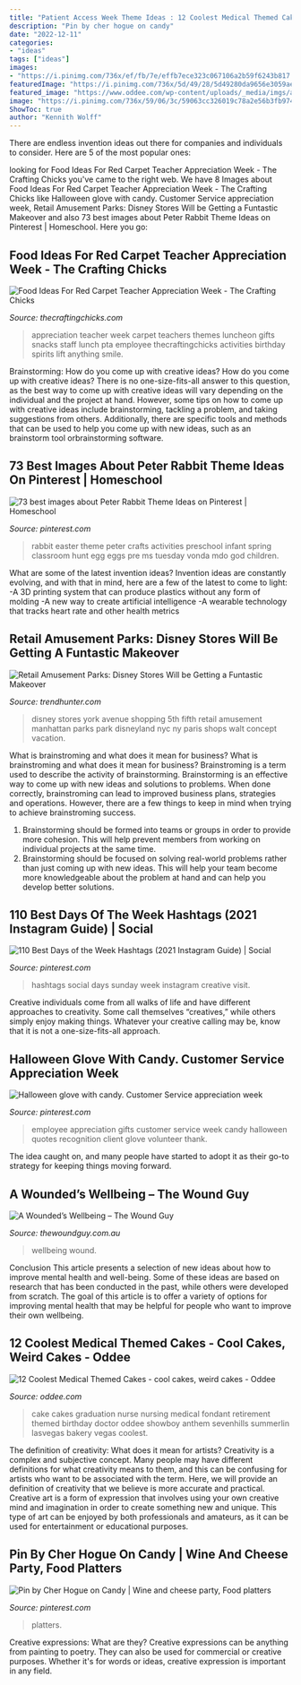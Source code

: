 ```yaml
---
title: "Patient Access Week Theme Ideas : 12 Coolest Medical Themed Cakes"
description: "Pin by cher hogue on candy"
date: "2022-12-11"
categories:
- "ideas"
tags: ["ideas"]
images:
- "https://i.pinimg.com/736x/ef/fb/7e/effb7ece323c067106a2b59f6243b817.jpg"
featuredImage: "https://i.pinimg.com/736x/5d/49/28/5d49280da9656e3059ae96661da1ed21--workplace-motivation-employee-motivation.jpg"
featured_image: "https://www.oddee.com/wp-content/uploads/_media/imgs/articles2/a97107_g074_2-detailed.jpg"
image: "https://i.pinimg.com/736x/59/06/3c/59063cc326019c78a2e56b3fb9748559.jpg"
ShowToc: true
author: "Kennith Wolff"
---
```



There are endless invention ideas out there for companies and individuals to consider. Here are 5 of the most popular ones:

	

		
looking for Food Ideas For Red Carpet Teacher Appreciation Week - The Crafting Chicks you've came to the right web. We have 8 Images about Food Ideas For Red Carpet Teacher Appreciation Week - The Crafting Chicks like Halloween glove with candy. Customer Service appreciation week, Retail Amusement Parks: Disney Stores Will be Getting a Funtastic Makeover and also 73 best images about Peter Rabbit Theme Ideas on Pinterest | Homeschool. Here you go:
		
    
## Food Ideas For Red Carpet Teacher Appreciation Week - The Crafting Chicks

<img loading=lazy src="http://thecraftingchicks.com/wp-content/uploads/2017/05/Red-Carpet-Teacher-Appreciation-Week-Food.jpg" onerror="this.onerror=null;this.src='https://tse2.mm.bing.net/th?id=OIP.E1hmC6COjCrNo3z5xCzU0AHaMp&amp;pid=15.1';" alt="Food Ideas For Red Carpet Teacher Appreciation Week - The Crafting Chicks">

_Source: thecraftingchicks.com_

>appreciation teacher week carpet teachers themes luncheon gifts snacks staff lunch pta employee thecraftingchicks activities birthday spirits lift anything smile. 

	

Brainstorming: How do you come up with creative ideas?
How do you come up with creative ideas?
There is no one-size-fits-all answer to this question, as the best way to come up with creative ideas will vary depending on the individual and the project at hand. However, some tips on how to come up with creative ideas include brainstorming, tackling a problem, and taking suggestions from others. Additionally, there are specific tools and methods that can be used to help you come up with new ideas, such as an brainstorm tool orbrainstorming software.

    
## 73 Best Images About Peter Rabbit Theme Ideas On Pinterest | Homeschool

<img loading=lazy src="https://s-media-cache-ak0.pinimg.com/736x/b8/b1/9d/b8b19d7744925c3c6e088749c0a62cf8--infant-classroom-easter-party.jpg" onerror="this.onerror=null;this.src='https://tse3.mm.bing.net/th?id=OIP.VaA6GBJOhcnReS7mkHHdYgHaJ6&amp;pid=15.1';" alt="73 best images about Peter Rabbit Theme Ideas on Pinterest | Homeschool">

_Source: pinterest.com_

>rabbit easter theme peter crafts activities preschool infant spring classroom hunt egg eggs pre ms tuesday vonda mdo god children. 

	

What are some of the latest invention ideas?
Invention ideas are constantly evolving, and with that in mind, here are a few of the latest to come to light: 
-A 3D printing system that can produce plastics without any form of molding 
-A new way to create artificial intelligence 
-A wearable technology that tracks heart rate and other health metrics

    
## Retail Amusement Parks: Disney Stores Will Be Getting A Funtastic Makeover

<img loading=lazy src="https://cdn.trendhunterstatic.com/thumbs/disney-stores.jpeg" onerror="this.onerror=null;this.src='https://tse3.mm.bing.net/th?id=OIP.eC-4QPyHLFU78rstjTwjRwHaJ4&amp;pid=15.1';" alt="Retail Amusement Parks: Disney Stores Will be Getting a Funtastic Makeover">

_Source: trendhunter.com_

>disney stores york avenue shopping 5th fifth retail amusement manhattan parks park disneyland nyc ny paris shops walt concept vacation. 

	

What is brainstroming and what does it mean for business?
What is brainstroming and what does it mean for business?
Brainstroming is a term used to describe the activity of brainstorming. Brainstorming is an effective way to come up with new ideas and solutions to problems. When done correctly, brainstroming can lead to improved business plans, strategies and operations. However, there are a few things to keep in mind when trying to achieve brainstroming success.

1) Brainstorming should be formed into teams or groups in order to provide more cohesion. This will help prevent members from working on individual projects at the same time.
2) Brainstorming should be focused on solving real-world problems rather than just coming up with new ideas. This will help your team become more knowledgeable about the problem at hand and can help you develop better solutions.

    
## 110 Best Days Of The Week Hashtags (2021 Instagram Guide) | Social

<img loading=lazy src="https://i.pinimg.com/736x/ef/fb/7e/effb7ece323c067106a2b59f6243b817.jpg" onerror="this.onerror=null;this.src='https://tse3.mm.bing.net/th?id=OIP.Fo-4Kp-xp-M6z9coAQgmhwHaLG&amp;pid=15.1';" alt="110 Best Days of the Week Hashtags (2021 Instagram Guide) | Social">

_Source: pinterest.com_

>hashtags social days sunday week instagram creative visit. 

	

Creative individuals come from all walks of life and have different approaches to creativity. Some call themselves “creatives,” while others simply enjoy making things. Whatever your creative calling may be, know that it is not a one-size-fits-all approach.

    
## Halloween Glove With Candy. Customer Service Appreciation Week

<img loading=lazy src="https://i.pinimg.com/736x/5d/49/28/5d49280da9656e3059ae96661da1ed21--workplace-motivation-employee-motivation.jpg" onerror="this.onerror=null;this.src='https://tse3.mm.bing.net/th?id=OIP.F0MJmg4dgGqA1DThETGGZgHaJ4&amp;pid=15.1';" alt="Halloween glove with candy. Customer Service appreciation week">

_Source: pinterest.com_

>employee appreciation gifts customer service week candy halloween quotes recognition client glove volunteer thank. 

	

The idea caught on, and many people have started to adopt it as their go-to strategy for keeping things moving forward.

    
## A Wounded’s Wellbeing – The Wound Guy

<img loading=lazy src="https://www.thewoundguy.com.au/wp-content/uploads/2016/06/Skin-Tear-CS-1.jpg" onerror="this.onerror=null;this.src='https://tse2.mm.bing.net/th?id=OIP.qKFeDelT4jeV3nmPscnuigHaFj&amp;pid=15.1';" alt="A Wounded’s Wellbeing – The Wound Guy">

_Source: thewoundguy.com.au_

>wellbeing wound. 

	

Conclusion
This article presents a selection of new ideas about how to improve mental health and well-being. Some of these ideas are based on research that has been conducted in the past, while others were developed from scratch. The goal of this article is to offer a variety of options for improving mental health that may be helpful for people who want to improve their own wellbeing.

    
## 12 Coolest Medical Themed Cakes - Cool Cakes, Weird Cakes - Oddee

<img loading=lazy src="https://www.oddee.com/wp-content/uploads/_media/imgs/articles2/a97107_g074_2-detailed.jpg" onerror="this.onerror=null;this.src='https://tse4.mm.bing.net/th?id=OIP.TBaLkd_36jzrtbiko74tzgHaHa&amp;pid=15.1';" alt="12 Coolest Medical Themed Cakes - cool cakes, weird cakes - Oddee">

_Source: oddee.com_

>cake cakes graduation nurse nursing medical fondant retirement themed birthday doctor oddee showboy anthem sevenhills summerlin lasvegas bakery vegas coolest. 

	

The definition of creativity: What does it mean for artists?
Creativity is a complex and subjective concept. Many people may have different definitions for what creativity means to them, and this can be confusing for artists who want to be associated with the term. Here, we will provide an definition of creativity that we believe is more accurate and practical. Creative art is a form of expression that involves using your own creative mind and imagination in order to create something new and unique. This type of art can be enjoyed by both professionals and amateurs, as it can be used for entertainment or educational purposes.

    
## Pin By Cher Hogue On Candy | Wine And Cheese Party, Food Platters

<img loading=lazy src="https://i.pinimg.com/736x/59/06/3c/59063cc326019c78a2e56b3fb9748559.jpg" onerror="this.onerror=null;this.src='https://tse3.mm.bing.net/th?id=OIP.zWbsGZnesQ2Ga8_deVg0EAHaLi&amp;pid=15.1';" alt="Pin by Cher Hogue on Candy | Wine and cheese party, Food platters">

_Source: pinterest.com_

>platters. 

	

Creative expressions: What are they?
Creative expressions can be anything from painting to poetry. They can also be used for commercial or creative purposes. Whether it's for words or ideas, creative expression is important in any field.

